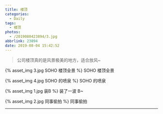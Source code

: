 ```yaml
---
title: 楼顶
categories:
  - Daily
tags:
  - 楼顶
photos:
  - /2019080423894/3.jpg
abbrlink: 23894
date: 2019-08-04 15:42:52
---
```


> 公司楼顶真的是风景极美的地方，适合放风~

{% asset_img 3.jpg SOHO 楼顶全景 %}
SOHO 楼顶全景

{% asset_img 4.jpg SOHO 的喷泉 %}
SOHO 的喷泉

{% asset_img 1.jpg 装B %}
装了一波 B~

{% asset_img 2.jpg 同事偷拍 %}
同事偷拍

---
